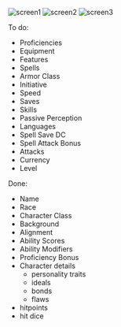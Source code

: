 ![screen1](https://github.com/Nicktvdd/DnD-api/assets/5775657/24442396-f8f1-4800-bf2e-f57e2fe43b50)
![screen2](https://github.com/Nicktvdd/DnD-api/assets/5775657/3300072f-3245-49cc-a27e-221bb2533c60)
![screen3](https://github.com/Nicktvdd/DnD-api/assets/5775657/0e70adf3-cc31-4913-8514-2464a50ab721)

To do:
- Proficiencies
- Equipment
- Features
- Spells
- Armor Class
- Initiative
- Speed
- Saves
- Skills
- Passive Perception
- Languages
- Spell Save DC
- Spell Attack Bonus
- Attacks
- Currency
- Level

Done:
- Name
- Race
- Character Class
- Background
- Alignment
- Ability Scores
- Ability Modifiers
- Proficiency Bonus
- Character details
  - personality traits
  - ideals
  - bonds
  - flaws
- hitpoints
- hit dice
